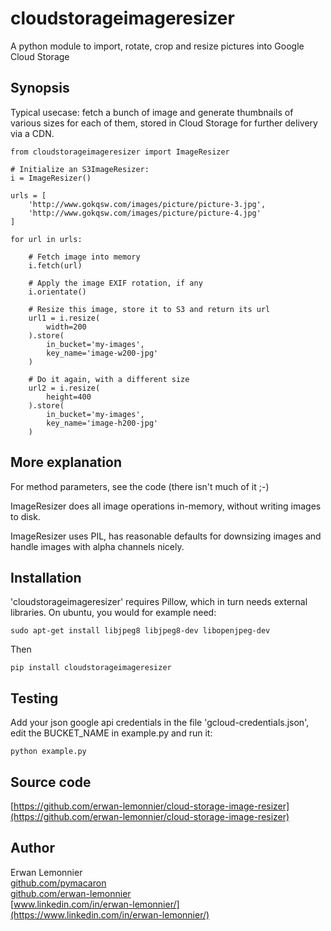 # cloudstorageimageresizer

A python module to import, rotate, crop and resize pictures into Google Cloud Storage

## Synopsis

Typical usecase: fetch a bunch of image and generate thumbnails of various
sizes for each of them, stored in Cloud Storage for further delivery via a CDN.

```
from cloudstorageimageresizer import ImageResizer

# Initialize an S3ImageResizer:
i = ImageResizer()

urls = [
    'http://www.gokqsw.com/images/picture/picture-3.jpg',
    'http://www.gokqsw.com/images/picture/picture-4.jpg'
]

for url in urls:

    # Fetch image into memory
    i.fetch(url)

    # Apply the image EXIF rotation, if any
    i.orientate()

    # Resize this image, store it to S3 and return its url
    url1 = i.resize(
        width=200
    ).store(
        in_bucket='my-images',
        key_name='image-w200-jpg'
    )

    # Do it again, with a different size
    url2 = i.resize(
        height=400
    ).store(
        in_bucket='my-images',
        key_name='image-h200-jpg'
    )
```

## More explanation

For method parameters, see the code (there isn't much of it ;-)

ImageResizer does all image operations in-memory, without writing images to
disk.

ImageResizer uses PIL, has reasonable defaults for downsizing images and
handle images with alpha channels nicely.

## Installation

'cloudstorageimageresizer' requires Pillow, which in turn needs external
libraries.  On ubuntu, you would for example need:

```
sudo apt-get install libjpeg8 libjpeg8-dev libopenjpeg-dev
```

Then

```
pip install cloudstorageimageresizer
```

## Testing

Add your json google api credentials in the file 'gcloud-credentials.json',
edit the BUCKET_NAME in example.py and run it:

```
python example.py
```

## Source code

[https://github.com/erwan-lemonnier/cloud-storage-image-resizer](https://github.com/erwan-lemonnier/cloud-storage-image-resizer)

## Author

Erwan Lemonnier<br/>
[github.com/pymacaron](https://github.com/pymacaron)</br>
[github.com/erwan-lemonnier](https://github.com/erwan-lemonnier)<br/>
[www.linkedin.com/in/erwan-lemonnier/](https://www.linkedin.com/in/erwan-lemonnier/)